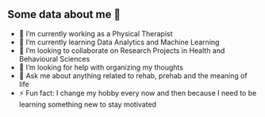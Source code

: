 ## Some data about me 👋

- 🔭 I’m currently working as a Physical Therapist
- 🌱 I’m currently learning Data Analytics and Machine Learning
- 👯 I’m looking to collaborate on Research Projects in Health and Behavioural Sciences
- 🤔 I’m looking for help with organizing my thoughts
- :crystal_ball: Ask me about anything related to rehab, prehab and the meaning of life
- ⚡ Fun fact: I change my hobby every now and then because I need to be learning something new to stay motivated
